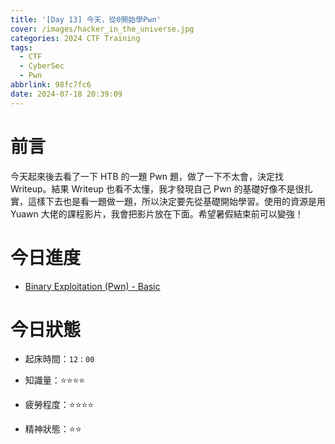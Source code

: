 ```yaml
---
title: '[Day 13] 今天，從0開始學Pwn'
cover: /images/hacker_in_the_universe.jpg
categories: 2024 CTF Training
tags:
  - CTF
  - CyberSec
  - Pwn
abbrlink: 98fc7fc6
date: 2024-07-18 20:39:09
---
```


# 前言

今天起來後去看了一下 HTB 的一題 Pwn 題，做了一下不太會，決定找 Writeup。結果 Writeup 也看不太懂，我才發現自己 Pwn 的基礎好像不是很扎實，這樣下去也是看一題做一題，所以決定要先從基礎開始學習。使用的資源是用 Yuawn 大佬的課程影片，我會把影片放在下面。希望暑假結束前可以變強！

# 今日進度

-   [Binary Exploitation (Pwn) - Basic](https://www.youtube.com/watch?v=U8N6aE-Nq-Q&t=128s)

# 今日狀態

-   起床時間：`12：00`

-   知識量：⭐⭐⭐⭐

-   疲勞程度：⭐⭐⭐⭐

-   精神狀態：⭐⭐
